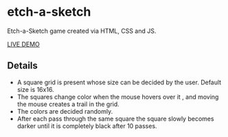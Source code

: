 # etch-a-sketch

Etch-a-Sketch game created via HTML, CSS and JS.

[LIVE DEMO](https://rmxl.github.io/etch-a-sketch/)

## Details

- A square grid is present whose size can be decided by the user. Default size is 16x16.
- The squares change color when the mouse hovers over it , and moving the mouse creates a trail in the grid.
- The colors are decided randomly.
- After each pass through the same square the square slowly becomes darker until it is completely black after 10 passes.

